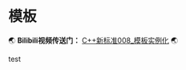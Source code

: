 # 模板


:earth_asia: **Bilibili视频传送门：** [C++新标准008_模板实例化](https://www.bilibili.com/video/BV1U44y1T7vf?spm_id_from=333.999.0.0) :earth_asia:


test